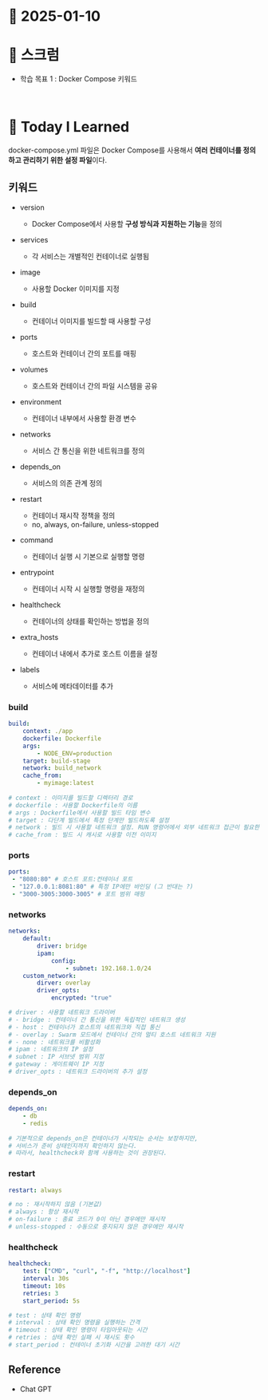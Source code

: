 # 📆 2025-01-10

# 🔔 스크럼

- 학습 목표 1 : Docker Compose 키워드 

<br/>

# 🚀 Today I Learned

docker-compose.yml 파일은 Docker Compose를 사용해서 **여러 컨테이너를 정의하고 관리하기 위한 설정 파일**이다.

## 키워드

- version
    - Docker Compose에서 사용할 **구성 방식과 지원하는 기능**을 정의

- services
    - 각 서비스는 개별적인 컨테이너로 실행됨

- image
    - 사용할 Docker 이미지를 지정

- build
    - 컨테이너 이미지를 빌드할 때 사용할 구성

- ports
    - 호스트와 컨테이너 간의 포트를 매핑

- volumes
    - 호스트와 컨테이너 간의 파일 시스템을 공유

- environment
    - 컨테이너 내부에서 사용할 환경 변수

- networks
    - 서비스 간 통신을 위한 네트워크를 정의

- depends_on
    - 서비스의 의존 관계 정의

- restart
    - 컨테이너 재시작 정책을 정의
    - no, always, on-failure, unless-stopped

- command
    - 컨테이너 실행 시 기본으로 실행할 명령

- entrypoint
    - 컨테이너 시작 시 실행할 명령을 재정의

- healthcheck
    - 컨테이너의 상태를 확인하는 방법을 정의

- extra_hosts
    - 컨테이너 내에서 추가로 호스트 이름을 설정
- labels
    - 서비스에 메타데이터를 추가

### build

```yaml
build:
	context: ./app
	dockerfile: Dockerfile
	args:
		- NODE_ENV=production
	target: build-stage
	network: build_network
	cache_from:
		- myimage:latest
		
# context : 이미지를 빌드할 디렉터리 경로
# dockerfile : 사용할 Dockerfile의 이름
# args : Dockerfile에서 사용할 빌드 타임 변수
# target : 다단계 빌드에서 특정 단계만 빌드하도록 설정
# network : 빌드 시 사용할 네트워크 설정. RUN 명령어에서 외부 네트워크 접근이 필요한 경우
# cache_from : 빌드 시 캐시로 사용할 이전 이미지
```

### ports

```yaml
ports:
 - "8080:80" # 호스트 포트:컨테이너 포트
 - "127.0.0.1:8081:80" # 특정 IP에만 바인딩 (그 반대는 ?)
 - "3000-3005:3000-3005" # 포트 범위 매핑
```

### networks

```yaml
networks:
	default:
		driver: bridge
		ipam:
			config:
				- subnet: 192.168.1.0/24
	custom_network:
		dirver: overlay
		driver_opts:
			encrypted: "true"

# driver : 사용할 네트워크 드라이버
# - bridge : 컨테이너 간 통신을 위한 독립적인 네트워크 생성
# - host : 컨테이너가 호스트의 네트워크와 직접 통신
# - overlay : Swarm 모드에서 컨테이너 간의 멀티 호스트 네트워크 지원
# - none : 네트워크를 비활성화
# ipam : 네트워크의 IP 설정
# subnet : IP 서브넷 범위 지정
# gateway : 게이트웨이 IP 지정
# driver_opts : 네트워크 드라이버의 추가 설정
```

### depends_on

```yaml
depends_on:
	- db
	- redis
	
# 기본적으로 depends_on은 컨테이너가 시작되는 순서는 보장하지만, 
# 서비스가 준비 상태인지까지 확인하지 않는다.
# 따라서, healthcheck와 함께 사용하는 것이 권장된다.
```

### restart

```yaml
restart: always

# no : 재시작하지 않음 (기본값)
# always : 항상 재시작
# on-failure : 종료 코드가 0이 아닌 경우에만 재시작
# unless-stopped : 수동으로 중지되지 않은 경우에만 재시작
```

### healthcheck

```yaml
healthcheck:
	test: ["CMD", "curl", "-f", "http://localhost"]
	interval: 30s
	timeout: 10s
	retries: 3
	start_period: 5s

# test : 상태 확인 명령
# interval : 상태 확인 명령을 실행하는 간격
# timeout : 상태 확인 명령이 타임아웃되는 시간
# retries : 상태 확인 실패 시 재시도 횟수
# start_period : 컨테이너 초기화 시간을 고려한 대기 시간
```

## Reference
- Chat GPT

<!--
- 오늘의 학습 경험에 대한 자유로운 생각이나 느낀 점을 기록합니다.
- 성공적인 점, 개선해야 할 점, 새롭게 시도하고 싶은 방법 등을 포함할 수 있습니다.-->

